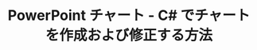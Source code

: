 ---
title: PowerPoint チャート - C# でチャートを作成および修正する方法
linktitle: PowerPoint チャート
type: docs
weight: 70
url: /net/powerpoint-charts/
---